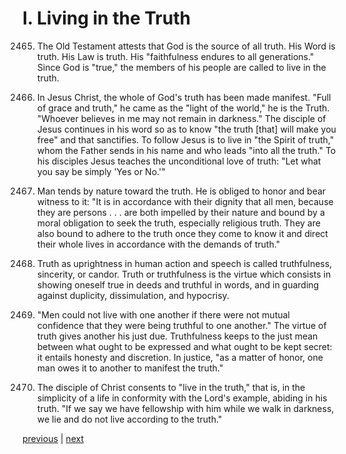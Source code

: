 # I. Living in the Truth

2465. The Old Testament attests that God is the source of all truth. His Word is truth. His Law is truth. His "faithfulness endures to all generations." Since God is "true," the members of his people are called to live in the truth.

2466. In Jesus Christ, the whole of God's truth has been made manifest. "Full of grace and truth," he came as the "light of the world," he is the Truth. "Whoever believes in me may not remain in darkness." The disciple of Jesus continues in his word so as to know "the truth [that] will make you free" and that sanctifies. To follow Jesus is to live in "the Spirit of truth," whom the Father sends in his name and who leads "into all the truth." To his disciples Jesus teaches the unconditional love of truth: "Let what you say be simply 'Yes or No.'"

2467. Man tends by nature toward the truth. He is obliged to honor and bear witness to it: "It is in accordance with their dignity that all men, because they are persons . . . are both impelled by their nature and bound by a moral obligation to seek the truth, especially religious truth. They are also bound to adhere to the truth once they come to know it and direct their whole lives in accordance with the demands of truth."

2468. Truth as uprightness in human action and speech is called truthfulness, sincerity, or candor. Truth or truthfulness is the virtue which consists in showing oneself true in deeds and truthful in words, and in guarding against duplicity, dissimulation, and hypocrisy.

2469. "Men could not live with one another if there were not mutual confidence that they were being truthful to one another." The virtue of truth gives another his just due. Truthfulness keeps to the just mean between what ought to be expressed and what ought to be kept secret: it entails honesty and discretion. In justice, "as a matter of honor, one man owes it to another to manifest the truth."

2470. The disciple of Christ consents to "live in the truth," that is, in the simplicity of a life in conformity with the Lord's example, abiding in his truth. "If we say we have fellowship with him while we walk in darkness, we lie and do not live according to the truth."

[previous](https://github.com/Tenari/non-fiction/blob/master/catechism/__P8H.md) | [next](https://github.com/Tenari/non-fiction/blob/master/catechism/__P8J.md)